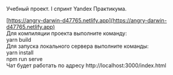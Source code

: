 Учебный проект. I спринт Yandex Практикума.

[https://angry-darwin-d47765.netlify.app](https://angry-darwin-d47765.netlify.app)
<br/>
Для компиляции проекта выполните команду:
<br/>
yarn build
<br/>
Для запуска локального сервера выполните команды:
<br/>
yarn install
<br/>
npm run serve
<br/>
Чат будет работать по адресу http://localhost:3000/index.html